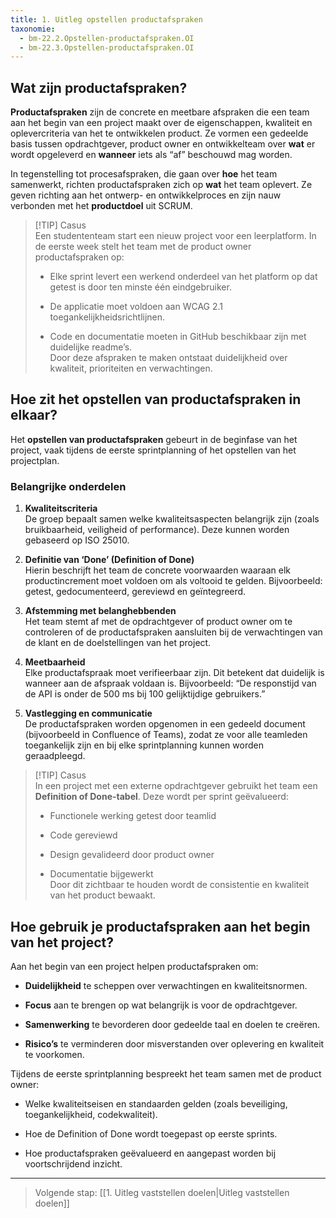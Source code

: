 ```yaml
---
title: 1. Uitleg opstellen productafspraken
taxonomie:
  - bm-22.2.Opstellen-productafspraken.OI
  - bm-22.3.Opstellen-productafspraken.OI
---
```

## Wat zijn productafspraken?

**Productafspraken** zijn de concrete en meetbare afspraken die een team aan het begin van een project maakt over de eigenschappen, kwaliteit en oplevercriteria van het te ontwikkelen product. Ze vormen een gedeelde basis tussen opdrachtgever, product owner en ontwikkelteam over **wat** er wordt opgeleverd en **wanneer** iets als “af” beschouwd mag worden.

In tegenstelling tot procesafspraken, die gaan over **hoe** het team samenwerkt, richten productafspraken zich op **wat** het team oplevert. Ze geven richting aan het ontwerp- en ontwikkelproces en zijn nauw verbonden met het **productdoel** uit SCRUM.

> [!TIP] Casus  
> Een studententeam start een nieuw project voor een leerplatform. In de eerste week stelt het team met de product owner productafspraken op:
> 
> - Elke sprint levert een werkend onderdeel van het platform op dat getest is door ten minste één eindgebruiker.
>     
> - De applicatie moet voldoen aan WCAG 2.1 toegankelijkheidsrichtlijnen.
>     
> - Code en documentatie moeten in GitHub beschikbaar zijn met duidelijke readme’s.  
>     Door deze afspraken te maken ontstaat duidelijkheid over kwaliteit, prioriteiten en verwachtingen.
>     

## Hoe zit het opstellen van productafspraken in elkaar?

Het **opstellen van productafspraken** gebeurt in de beginfase van het project, vaak tijdens de eerste sprintplanning of het opstellen van het projectplan.

### Belangrijke onderdelen

1. **Kwaliteitscriteria**  
    De groep bepaalt samen welke kwaliteitsaspecten belangrijk zijn (zoals bruikbaarheid, veiligheid of performance). Deze kunnen worden gebaseerd op ISO 25010.
    
2. **Definitie van ‘Done’ (Definition of Done)**  
    Hierin beschrijft het team de concrete voorwaarden waaraan elk productincrement moet voldoen om als voltooid te gelden. Bijvoorbeeld: getest, gedocumenteerd, gereviewd en geïntegreerd.
    
3. **Afstemming met belanghebbenden**  
    Het team stemt af met de opdrachtgever of product owner om te controleren of de productafspraken aansluiten bij de verwachtingen van de klant en de doelstellingen van het project.
    
4. **Meetbaarheid**  
    Elke productafspraak moet verifieerbaar zijn. Dit betekent dat duidelijk is wanneer aan de afspraak voldaan is. Bijvoorbeeld: “De responstijd van de API is onder de 500 ms bij 100 gelijktijdige gebruikers.”
    
5. **Vastlegging en communicatie**  
    De productafspraken worden opgenomen in een gedeeld document (bijvoorbeeld in Confluence of Teams), zodat ze voor alle teamleden toegankelijk zijn en bij elke sprintplanning kunnen worden geraadpleegd.
    

> [!TIP] Casus  
> In een project met een externe opdrachtgever gebruikt het team een **Definition of Done-tabel**. Deze wordt per sprint geëvalueerd:
> 
> - Functionele werking getest door teamlid
>     
> - Code gereviewd
>     
> - Design gevalideerd door product owner
>     
> - Documentatie bijgewerkt  
>     Door dit zichtbaar te houden wordt de consistentie en kwaliteit van het product bewaakt.
>     

## Hoe gebruik je productafspraken aan het begin van het project?

Aan het begin van een project helpen productafspraken om:

- **Duidelijkheid** te scheppen over verwachtingen en kwaliteitsnormen.
    
- **Focus** aan te brengen op wat belangrijk is voor de opdrachtgever.
    
- **Samenwerking** te bevorderen door gedeelde taal en doelen te creëren.
    
- **Risico’s** te verminderen door misverstanden over oplevering en kwaliteit te voorkomen.
    

Tijdens de eerste sprintplanning bespreekt het team samen met de product owner:

- Welke kwaliteitseisen en standaarden gelden (zoals beveiliging, toegankelijkheid, codekwaliteit).
    
- Hoe de Definition of Done wordt toegepast op eerste sprints.
    
- Hoe productafspraken geëvalueerd en aangepast worden bij voortschrijdend inzicht.
    

---

> Volgende stap: [[1. Uitleg vaststellen doelen|Uitleg vaststellen doelen]]